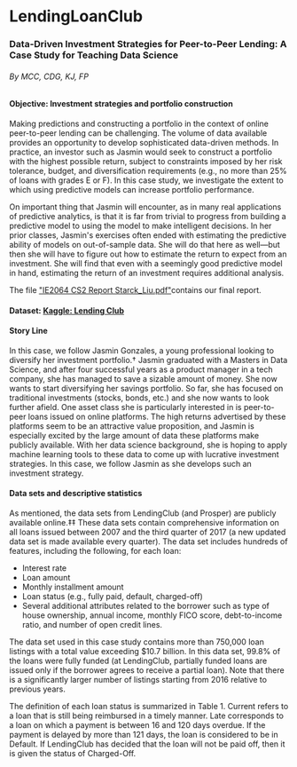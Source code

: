 # LendingLoanClub
### Data-Driven Investment Strategies for Peer-to-Peer Lending: A Case Study for Teaching Data Science
###### By MCC, CDG, KJ, FP

#### Objective: Investment strategies and portfolio construction
Making predictions and constructing a portfolio in the context of online peer-to-peer lending can be challenging. The volume of data available provides an opportunity to develop sophisticated data-driven methods. In practice, an investor such as Jasmin would seek to construct a portfolio with the highest possible return, subject to constraints imposed by her risk tolerance, budget, and diversification requirements (e.g., no more than 25% of loans with grades E or F). In this case study, we investigate the extent to which using predictive models can increase portfolio performance.

On important thing that Jasmin will encounter, as in many real applications of predictive analytics, is that it is far from trivial to progress from building a predictive model to using the model to make intelligent decisions. In her prior classes, Jasmin's exercises often ended with estimating the predictive ability of models on out-of-sample data. She will do that here as well—but then she will have to figure out how to estimate the return to expect from an investment. She will find that even with a seemingly good predictive model in hand, estimating the return of an investment requires additional analysis.

The file ["IE2064 CS2 Report Starck_Liu.pdf"](https://github.com/ZoeLiuu/LendingLoanClub/blob/main/IE2064%20CS2%20Report%20_%20Starck_Liu.pdf)contains our final report.

#### Dataset: [Kaggle: Lending Club](https://www.kaggle.com/wordsforthewise/lending-club) 

#### Story Line
In this case, we follow Jasmin Gonzales, a young professional looking to diversify her investment portfolio.† Jasmin graduated with a Masters in Data Science, and after four successful years as a product manager in a tech company, she has managed to save a sizable amount of money. She now wants to start diversifying her savings portfolio. So far, she has focused on traditional investments (stocks, bonds, etc.) and she now wants to look further afield.
One asset class she is particularly interested in is peer-to-peer loans issued on online platforms. The high returns advertised by these platforms seem to be an attractive value proposition, and Jasmin is especially excited by the large amount of data these platforms make publicly available. With her data science background, she is hoping to apply machine learning tools to these data to come up with lucrative investment strategies. In this case, we follow Jasmin as she develops such an investment strategy.

#### Data sets and descriptive statistics
As mentioned, the data sets from LendingClub (and Prosper) are publicly available online.‡‡ These data sets contain comprehensive information on all loans issued between 2007 and the third quarter of 2017 (a new updated data set is made available every quarter). The data set includes hundreds of features, including the following, for each loan:
- Interest rate
- Loan amount
- Monthly installment amount
- Loan status (e.g., fully paid, default, charged-off)
- Several additional attributes related to the borrower such as type of house ownership, annual income, monthly FICO score, debt-to-income ratio, and number of open credit lines.

The data set used in this case study contains more than 750,000 loan listings with a total value exceeding $10.7 billion. In this data set, 99.8% of the loans were fully funded (at LendingClub, partially funded loans are issued only if the borrower agrees to receive a partial loan). Note that there is a significantly larger number of listings starting from 2016 relative to previous years.

The definition of each loan status is summarized in Table 1. Current refers to a loan that is still being reimbursed in a timely manner. Late corresponds to a loan on which a payment is between 16 and 120 days overdue. If the payment is delayed by more than 121 days, the loan is considered to be in Default. If LendingClub has decided that the loan will not be paid off, then it is given the status of Charged-Off.


